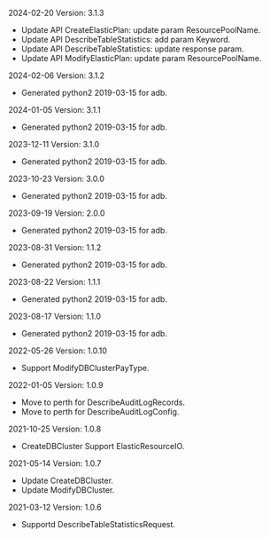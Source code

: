 2024-02-20 Version: 3.1.3
- Update API CreateElasticPlan: update param ResourcePoolName.
- Update API DescribeTableStatistics: add param Keyword.
- Update API DescribeTableStatistics: update response param.
- Update API ModifyElasticPlan: update param ResourcePoolName.


2024-02-06 Version: 3.1.2
- Generated python2 2019-03-15 for adb.

2024-01-05 Version: 3.1.1
- Generated python2 2019-03-15 for adb.

2023-12-11 Version: 3.1.0
- Generated python2 2019-03-15 for adb.

2023-10-23 Version: 3.0.0
- Generated python2 2019-03-15 for adb.

2023-09-19 Version: 2.0.0
- Generated python2 2019-03-15 for adb.

2023-08-31 Version: 1.1.2
- Generated python2 2019-03-15 for adb.

2023-08-22 Version: 1.1.1
- Generated python2 2019-03-15 for adb.

2023-08-17 Version: 1.1.0
- Generated python2 2019-03-15 for adb.

2022-05-26 Version: 1.0.10
- Support ModifyDBClusterPayType.

2022-01-05 Version: 1.0.9
- Move to perth for DescribeAuditLogRecords.
- Move to perth for DescribeAuditLogConfig.

2021-10-25 Version: 1.0.8
- CreateDBCluster Support ElasticResourceIO.

2021-05-14 Version: 1.0.7
- Update CreateDBCluster.
- Update ModifyDBCluster.

2021-03-12 Version: 1.0.6
- Supportd DescribeTableStatisticsRequest.

